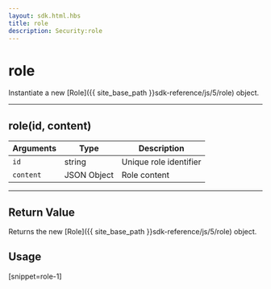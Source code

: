 ```yaml
---
layout: sdk.html.hbs
title: role
description: Security:role
---
```

  

# role
Instantiate a new [Role]({{ site_base_path }}sdk-reference/js/5/role) object.

---

## role(id, content)

| Arguments | Type | Description |
|---------------|---------|----------------------------------------|
| ``id`` | string | Unique role identifier |
| ``content`` | JSON Object | Role content |

---

## Return Value

Returns the new [Role]({{ site_base_path }}sdk-reference/js/5/role) object.

## Usage

[snippet=role-1]
